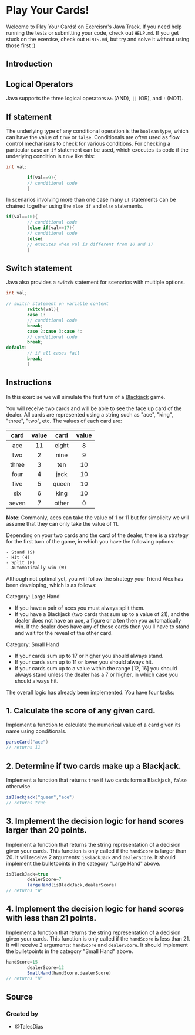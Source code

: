 # Play Your Cards!

Welcome to Play Your Cards! on Exercism's Java Track.
If you need help running the tests or submitting your code, check out `HELP.md`.
If you get stuck on the exercise, check out `HINTS.md`, but try and solve it without using those first :)

## Introduction

## Logical Operators

Java supports the three logical operators `&&` (AND), `||` (OR), and `!` (NOT).

## If statement

The underlying type of any conditional operation is the `boolean` type, which can have the value of `true` or `false`.
Conditionals are often used as flow control mechanisms to check for various conditions. For checking a particular case
an `if` statement can be used, which executes its code if the underlying condition is `true` like this:

```java
int val;

        if(val==9){
        // conditional code
        }
```

In scenarios involving more than one case many `if` statements can be chained together using the `else if` and `else`
statements.

```java
if(val==10){
        // conditional code
        }else if(val==17){
        // conditional code
        }else{
        // executes when val is different from 10 and 17
        }
```

## Switch statement

Java also provides a `switch` statement for scenarios with multiple options.

```java
int val;

// switch statement on variable content
        switch(val){
        case 1:
        // conditional code
        break;
        case 2:case 3:case 4:
        // conditional code
        break;
default:
        // if all cases fail
        break;
        }
```

## Instructions

In this exercise we will simulate the first turn of a [Blackjack](https://en.wikipedia.org/wiki/Blackjack) game.

You will receive two cards and will be able to see the face up card of the dealer. All cards are represented using a
string such as "ace", "king", "three", "two", etc. The values of each card are:

| card  | value | card  | value |
| :---: | :---: | :---: | :---: |
|  ace  |  11   | eight |   8   |
|  two  |   2   | nine  |   9   |
| three |   3   |  ten  |  10   |
| four  |   4   | jack  |  10   |
| five  |   5   | queen |  10   |
|  six  |   6   | king  |  10   |
| seven |   7   | other |   0   |

**Note**: Commonly, aces can take the value of 1 or 11 but for simplicity we will assume that they can only take the
value of 11.

Depending on your two cards and the card of the dealer, there is a strategy for the first turn of the game, in which you
have the following options:

    - Stand (S)
    - Hit (H)
    - Split (P)
    - Automatically win (W)

Although not optimal yet, you will follow the strategy your friend Alex has been developing, which is as follows:

Category: Large Hand

- If you have a pair of aces you must always split them.
- If you have a Blackjack (two cards that sum up to a value of 21), and the dealer does not have an ace, a figure or a
  ten then you automatically win. If the dealer does have any of those cards then you'll have to stand and wait for the
  reveal of the other card.

Category: Small Hand

- If your cards sum up to 17 or higher you should always stand.
- If your cards sum up to 11 or lower you should always hit.
- If your cards sum up to a value within the range [12, 16] you should always stand unless the dealer has a 7 or higher,
  in which case you should always hit.

The overall logic has already been implemented. You have four tasks:

## 1. Calculate the score of any given card.

Implement a function to calculate the numerical value of a card given its name using conditionals.

```java
parseCard("ace")
// returns 11
```

## 2. Determine if two cards make up a Blackjack.

Implement a function that returns `true` if two cards form a Blackjack, `false` otherwise.

```java
isBlackjack("queen","ace")
// returns true
```

## 3. Implement the decision logic for hand scores larger than 20 points.

Implement a function that returns the string representation of a decision given your cards. This function is only called
if the `handScore` is larger than 20. It will receive 2 arguments: `isBlackJack` and `dealerScore`. It should implement
the bulletpoints in the category "Large Hand" above.

```java
isBlackJack=true
        dealerScore=7
        largeHand(isBlackJack,dealerScore)
// returns "W"
```

## 4. Implement the decision logic for hand scores with less than 21 points.

Implement a function that returns the string representation of a decision given your cards. This function is only called
if the `handScore` is less than 21. It will receive 2 arguments: `handScore` and `dealerScore`. It should implement the
bulletpoints in the category "Small Hand" above.

```java
handScore=15
        dealerScore=12
        SmallHand(handScore,dealerScore)
// returns "H"
```

## Source

### Created by

- @TalesDias